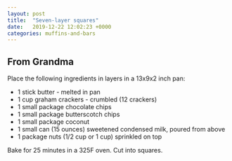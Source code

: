 ```yaml
---
layout: post
title:  "Seven-layer squares"
date:   2019-12-22 12:02:23 +0000
categories: muffins-and-bars
---
```


## From Grandma


Place the following ingredients in layers in a 13x9x2 inch pan:


* 1 stick butter - melted in pan
* 1 cup graham crackers - crumbled (12 crackers)
* 1 small package chocolate chips
* 1 small package butterscotch chips
* 1 small package coconut
* 1 small can (15 ounces) sweetened condensed milk, poured from above
* 1 package nuts (1/2 cup or 1 cup) sprinkled on top


Bake for 25 minutes in a 325F oven. Cut into squares.
